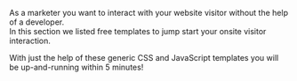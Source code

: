 As a marketer you want to interact with your website visitor without the help of a developer.  
In this section we listed free templates to jump start your onsite visitor interaction.

With just the help of these generic CSS and JavaScript templates you will be up-and-running within 5 minutes!